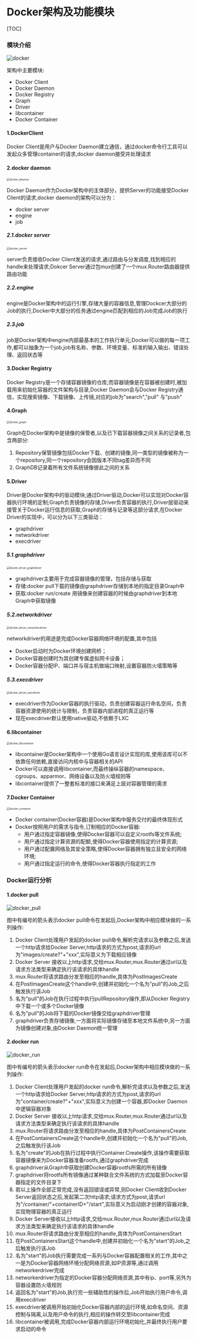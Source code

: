 # Docker架构及功能模块

[TOC]

### 模块介绍

![docker](./asset/docker.png)

架构中主要模块:

- Docker Client
- Docker Daemon
- Docker Registry
- Graph
- Driver
- libcontainer
- Docker Container

#### 1.DockerClient

Docker Client是用户与Docker Daemon建立通信，通过docker命令行工具可以发起众多管理container的请求,docker daemon接受并处理请求

#### 2.docker daemon

<img src="./asset/docker_deamon.png" alt="docker_deamon" style="zoom:50%;" />

Docker Daemon作为Docker架构中的主体部分，提供Server的功能接受Docker Client的请求,docker daemon的架构可以分为：

- docker server
- engine
- job

##### 2.1.docker server

<img src="./asset/docker_server.png" alt="docker_server" style="zoom:50%;" />

server负责接收Docker Client发送的请求,通过路由与分发调度,找到相应的handle来处理请求;Dokcer Server通过包mux创建了一个mux.Router路由器提供路由功能

##### 2.2.engine

engine是Docker架构中的运行引擎,存储大量的容器信息,管理Dockcer大部分的Job的执行,Docker中大部分的任务通过engine匹配到相应的Job完成Job的执行

##### 2.3.job

job是Docker架构中engine内部最基本的工作执行单元;Docker可以做的每一项工作,都可以抽象为一个job,job有名称、参数、环境变量、标准的输入输出、错误处理、返回状态等

#### 3.Docker Registry

Docker Registry是一个存储容器镜像的仓库;而容器镜像是在容器被创建时,被加载用来初始化容器的文件架构与目录,Docker Daemon会与Docker Registry通信，实现搜索镜像、下载镜像、上传镜,对应的job为"search","pull" 与"push"

#### 4.Graph

<img src="./asset/docker_graph.png" alt="docker_graph" style="zoom:50%;" />

Graph在Docker架构中是镜像的保管者,以及已下载容器镜像之间关系的记录者,包含两部分:

1. Repository保管镜像包括Docker下载、创建的镜像,同一类型的镜像被称为一个repository,同一个repository会因版本不同tag差异而不同
2. GraphDB记录着所有文件系统镜像彼此之间的关系

#### 5.Driver 

Driver是Docker架构中的驱动模块;通过Driver驱动,Docker可以实现对Docker容器执行环境的定制;Graph负责镜像的存储,Driver负责容器的执行,Driver层驱动来接管关于Docker运行信息的获取,Graph的存储与记录等这部分请求,在Docker Driver的实现中，可以分为以下三类驱动：

- graphdriver
- networkdriver
- execdriver

##### 5.1.graphdriver

<img src="./asset/docker_driver_graphdriver.png" alt="docker_driver_graphdriver" style="zoom:50%;" />

- graphdriver主要用于完成容器镜像的管理，包括存储与获取
- 存储:docker pull下载的镜像由graphdriver存储到本地的指定目录Graph中
- 获取:docker run/create 用镜像来创建容器的时候由graphdriver到本地Graph中获取镜像

##### 5.2.networkdriver

<img src="./asset/docker_driver_networkerdriver.png" alt="docker_driver_networkerdriver" style="zoom:50%;" />

networkdriver的用途是完成Docker容器网络环境的配置,其中包括

- Docker启动时为Docker环境创建网桥；
- Docker容器创建时为其创建专属虚拟网卡设备；
- Docker容器分配IP、端口并与宿主机做端口映射,设置容器防火墙策略等

##### 5.3.execdriver

<img src="./asset/docker_driver_execdriver.png" alt="docker_driver_execdriver" style="zoom:50%;" />

- execdriver作为Docker容器的执行驱动，负责创建容器运行命名空间，负责容器资源使用的统计与限制，负责容器内部进程的真正运行等
- 现在execdriver默认使用native驱动,不依赖于LXC

#### 6.libcontainer 

<img src="./asset/docker_libcontainer.png" alt="docker_libcontainer" style="zoom:50%;" />

- libcontainer是Docker架构中一个使用Go语言设计实现的库,使用该库可以不依靠任何依赖,直接访问内核中与容器相关的API
- Docker可以直接调用libcontainer,而最终操纵容器的namespace、cgroups、apparmor、网络设备以及防火墙规则等
- libcontainer提供了一整套标准的接口来满足上层对容器管理的需求

#### 7.Docker Container 

<img src="./asset/docker_container.png" alt="docker_container" style="zoom:50%;" />

- Docker container(Docker容器)是Docker架构中服务交付的最终体现形式
- Docker按照用户的需求与指令,订制相应的Docker容器:
  - 用户通过指定容器镜像,使得Docker容器可以自定义rootfs等文件系统;
  - 用户通过指定计算资源的配额,使得Docker容器使用指定的计算资源;
  - 用户通过配置网络及其安全策略,使得Docker容器拥有独立且安全的网络环境;
  - 用户通过指定运行的命令,使得Docker容器执行指定的工作

### Docker运行分析

#### 1.docker pull

![docker_pull](./asset/docker_pull.png)

图中有编号的箭头表示docker pull命令在发起后,Docker架构中相应模块做的一系列操作:

1. Docker Client处理用户发起的docker pull命令,解析完请求以及参数之后,发送一个http请求给Docker Server,http请求的方式为post,请求的url为"images/create?"+"xxx",实际意义为下载相应镜像 
2. Docker Server 接收以上http请求,交给mux.Router,mux.Router通过url以及请求方法类型来确定执行该请求的具体handle
3. mux.Router将请求路由分发至相应的handle,具体为PostImagesCreate
4. 在PostImagesCreate这个handle中,创建并初始化一个名为"pull"的Job,之后触发执行该Job
5. 名为"pull"的Job在执行过程中执行pullRepository操作,即从Docker Registry中下载一个或多个Docker镜像
6. 名为"pull"的Job将下载的Docker镜像交给graphdriver管理
7. graphdriver负责存储镜像,一方面将实际镜像存储至本地文件系统中,另一方面为镜像创建对象,由Docker Daemon统一管理

#### 2.docker run 

![docker_run](./asset/docker_run.png)

图中有编号的箭头表示docker run命令在发起后,Docker架构中相应模块做的一系列操作:

1. Docker Client处理用户发起的docker run命令,解析完请求以及参数之后,发送一个http请求给Docker Server,http请求的方式为post,请求的url为"container/create?"+"xxx",实际意义为创建一个容器,即Docker Daemon中逻辑容器对象
2. Docker Server 接收以上http请求,交给mux.Router,mux.Router通过url以及请求方法类型来确定执行该请求的具体handle 
3. mux.Router将请求路由分发至相应的handle,具体为PostContainersCreate
4. 在PostContainersCreate这个handle中,创建并初始化一个名为"pull"的Job,之后触发执行该Job
5. 名为"create"的Job在执行过程中执行Container.Create操作,该操作需要获取容器镜像来为Docker容器准备rootfs,通过graphdriver完成
6. graphdriver从Graph中获取创建Docker容器rootfs所需的所有镜像
7. graphdriver将rootfs所有镜像通过某种联合文件系统的方式加载至Docker容器指定的文件目录下
8. 若以上操作全部正常完成,没有返回错误或异常,则Docker Client收到Docker Server返回状态之后,发起第二次http请求;请求方式为post,请求url为"/container/"+containerID+"/start",实际意义为启动刚才创建的容器对象,实现物理容器的真正运行
9. Docker Server接收以上http请求,交给mux.Router,mux.Router通过url以及请求方法类型来确定执行该请求的具体handle 
10. mux.Router将请求路由分发至相应的handle,具体为PostContainersStart
11. 在PostContainersStart这个handle中,创建并初始化一个名为"start"的Job,之后触发执行该Job
12. 名为"start"的Job执行需要完成一系列与Docker容器配置相关的工作,其中之一是为Docker容器网络环境分配网络资源,如IP资源等,通过调用networkerdriver完成
13. networkerdriver为指定的Docker容器分配网络资源,其中有ip、port等,另外为容器设置防火墙规则
14. 返回名为"start"的Job,执行完一些辅助性的操作后,Job开始执行用户命令,调用execdriver
15. execdriver被调用开始初始化Docker容器内部的运行环境,如命名空间、资源控制与隔离,以及用户命令的执行,相应的操作转交至libcontainer完成
16. libcontainer被调用,完成Docker容器内部运行环境初始化,并最终执行用户要求启动的命令









